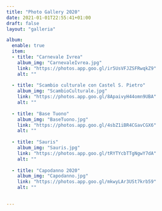 ```yaml
---
title: "Photo Gallery 2020"
date: 2021-01-01T22:55:41+01:00
draft: false
layout: "galleria"

album:
  enable: true
  item:
  - title: "Carnevale Ivrea"
    album_img: "CarnevaleIvrea.jpg"
    link: "https://photos.app.goo.gl/ir5UsVFJZSFRwqkZ9"
    alt: ""
  
  - title: "Scambio culturale con Castel S. Pietro"
    album_img: "ScambioCulturale.jpg"
    link: "https://photos.app.goo.gl/8ApaivyH44omn9UBA"
    alt: ""
  
  - title: "Base Tuono"
    album_img: "BaseTuono.jpg"
    link: "https://photos.app.goo.gl/4sbZ1iBR4CGavCGX6"
    alt: ""
  
  - title: "Sauris"
    album_img: "Sauris.jpg"
    link: "https://photos.app.goo.gl/tRYTYcbTTgNgwY7dA"
    alt: ""
  
  - title: "Capodanno 2020"
    album_img: "Capodanno.jpg"
    link: "https://photos.app.goo.gl/mkwyLAr3USt7krb59"
    alt: ""
  

---
```


